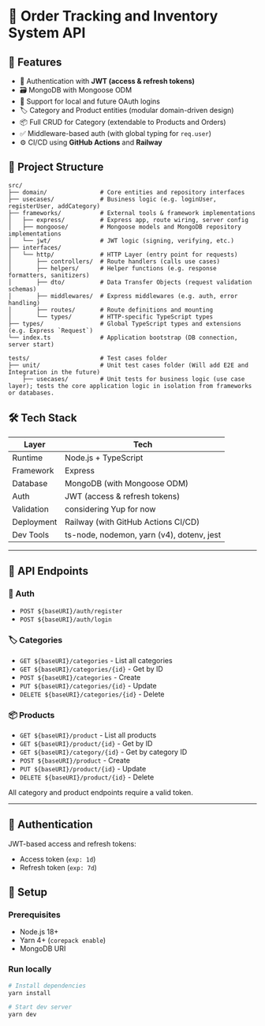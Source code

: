 # 🧾 Order Tracking and Inventory System API

## 🚀 Features

- 🔐 Authentication with **JWT (access & refresh tokens)**
- 🗃️ MongoDB with Mongoose ODM
- 👤 Support for local and future OAuth logins
- 🏷️ Category and Product entities (modular domain-driven design)
- 📦 Full CRUD for Category (extendable to Products and Orders)
- ✅ Middleware-based auth (with global typing for `req.user`)
- ⚙️ CI/CD using **GitHub Actions** and **Railway**

## 📁 Project Structure

```
src/
├── domain/               # Core entities and repository interfaces
├── usecases/             # Business logic (e.g. loginUser, registerUser, addCategory)
├── frameworks/           # External tools & framework implementations
│   ├── express/          # Express app, route wiring, server config
│   ├── mongoose/         # Mongoose models and MongoDB repository implementations
│   └── jwt/              # JWT logic (signing, verifying, etc.)
├── interfaces/
│   └── http/             # HTTP Layer (entry point for requests)
│       ├── controllers/  # Route handlers (calls use cases)
│       ├── helpers/      # Helper functions (e.g. response formatters, sanitizers)
│       ├── dto/          # Data Transfer Objects (request validation schemas)
│       ├── middlewares/  # Express middlewares (e.g. auth, error handling)
│       ├── routes/       # Route definitions and mounting
│       └── types/        # HTTP-specific TypeScript types
├── types/                # Global TypeScript types and extensions (e.g. Express `Request`)
└── index.ts              # Application bootstrap (DB connection, server start)

tests/                    # Test cases folder
├── unit/                 # Unit test cases folder (Will add E2E and Integration in the future)
    ├── usecases/         # Unit tests for business logic (use case layer); tests the core application logic in isolation from frameworks or databases.
```

## 🛠️ Tech Stack

| Layer      | Tech                                      |
| ---------- | ----------------------------------------- |
| Runtime    | Node.js + TypeScript                      |
| Framework  | Express                                   |
| Database   | MongoDB (with Mongoose ODM)               |
| Auth       | JWT (access & refresh tokens)             |
| Validation | considering Yup for now                   |
| Deployment | Railway (with GitHub Actions CI/CD)       |
| Dev Tools  | ts-node, nodemon, yarn (v4), dotenv, jest |

---

## 🧪 API Endpoints

### 🧑 Auth

- `POST ${baseURI}/auth/register`
- `POST ${baseURI}/auth/login`

### 🏷️ Categories

- `GET ${baseURI}/categories` - List all categories
- `GET ${baseURI}/categories/{id}` - Get by ID
- `POST ${baseURI}/categories` - Create
- `PUT ${baseURI}/categories/{id}` - Update
- `DELETE ${baseURI}/categories/{id}` - Delete

### 📦 Products

- `GET ${baseURI}/product` - List all products
- `GET ${baseURI}/product/{id}` - Get by ID
- `GET ${baseURI}/category/{id}` - Get by category ID
- `POST ${baseURI}/product` - Create
- `PUT ${baseURI}/product/{id}` - Update
- `DELETE ${baseURI}/product/{id}` - Delete

All category and product endpoints require a valid token.

---

## 🔐 Authentication

JWT-based access and refresh tokens:

- Access token (`exp: 1d`)
- Refresh token (`exp: 7d`)

## 🧰 Setup

### Prerequisites

- Node.js 18+
- Yarn 4+ (`corepack enable`)
- MongoDB URI

### Run locally

```bash
# Install dependencies
yarn install

# Start dev server
yarn dev
```
